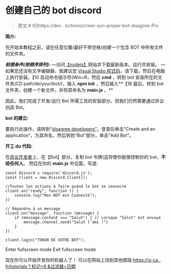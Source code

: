 # 创建自己的 bot discord

> 原文:# t0]https://dev . to/tinino/creer-son-proper-bot-disagree-Pio

**简介:**

在开始本教程之前，请在任意位置(最好不带空格)创建一个包含 BOT 中所有文件的文件夹。

***前提条件(按顺序排列):***
—访问[【nodejs】](https://nodejs.org/fr)网站并下载最新版本。运行并安装。
—如果您还没有文字编辑器，我建议您 [Visual Studio 程式码](https://code.visualstudio.com/)，请下载，然后在电脑上执行安装。【10 启动命令提示符(Win+R，然后 **cmd** ，转到 bot 安装所在的文件夹(CD path/de/your/bot/)，输入 **npm init** ，然后输入**【18 最后，转到 bot 文件夹，创建一个新文件，并将其命名为 **main.js** 。**

因此，我们完成了开发/运行 Bot 所需工具的安装部分。但我们仍然需要通过异议创造 Bot。

**bot 的建立:**

要执行此操作，请转到“[disagree developers”](https://discordapp.com/developers/applications/)，登录后单击“Create and an application”，为其命名，然后转到“Bot”部分，单击“Add Bot”。

**开工 du 代码:**

在[异议开发者](https://discordapp.com/developers/applications/)上，在【Bot】部分，复制 bot 令牌(这将使你能够控制你的 bot，**不给任何人**。
然后在你的 **main.js** 中见面，写道:

```
const Discord = require('discord.js');
const client = new Discord.Client();

//Toutes les actions à faire quand le bot se connecte
client.on("ready", function () {
    console.log("Mon BOT est Connecté");
})

// Répondre à un message
client.on("message", function (message) {
    if (message.content === "Salut") { // Lorsque "Salut" est envoyé
        message.channel.send("Salut l'ami !")
    }
})

client.login("TOKEN DE VOTRE BOT"); 
```

Enter fullscreen mode Exit fullscreen mode

现在你可以开始开发你的机器人了！
可以在网站上找到其他图版:[https://g-ca . fr/tutorials？标记=6 &过滤器=日期](https://g-ca.fr/tutoriels?tag=6&filter=date)